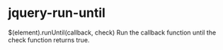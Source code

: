 # jquery-run-until
$(element).runUntil(callback, check)
Run the callback function until the check function returns true.

